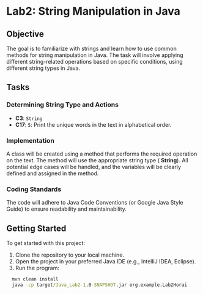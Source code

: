 # Lab2: String Manipulation in Java

## Objective
The goal is to familiarize with strings and learn how to use common methods for string manipulation in Java. The task will involve applying different string-related operations based on specific conditions, using different string types in Java.

## Tasks

### Determining String Type and Actions
- **C3**: `String`
- **C17**: `5`: Print the unique words in the text in alphabetical order.

### Implementation
A class will be created using a method that performs the required operation on the text. The method will use the appropriate string type ( **String**). All potential edge cases will be handled, and the variables will be clearly defined and assigned in the method. 

### Coding Standards
The code will adhere to Java Code Conventions (or Google Java Style Guide) to ensure readability and maintainability.

## Getting Started
To get started with this project:
1. Clone the repository to your local machine.
2. Open the project in your preferred Java IDE (e.g., IntelliJ IDEA, Eclipse).
3. Run the program:
```cmd
  mvn clean install
  java -cp target/Java_Lab2-1.0-SNAPSHOT.jar org.example.Lab2Horai
```
